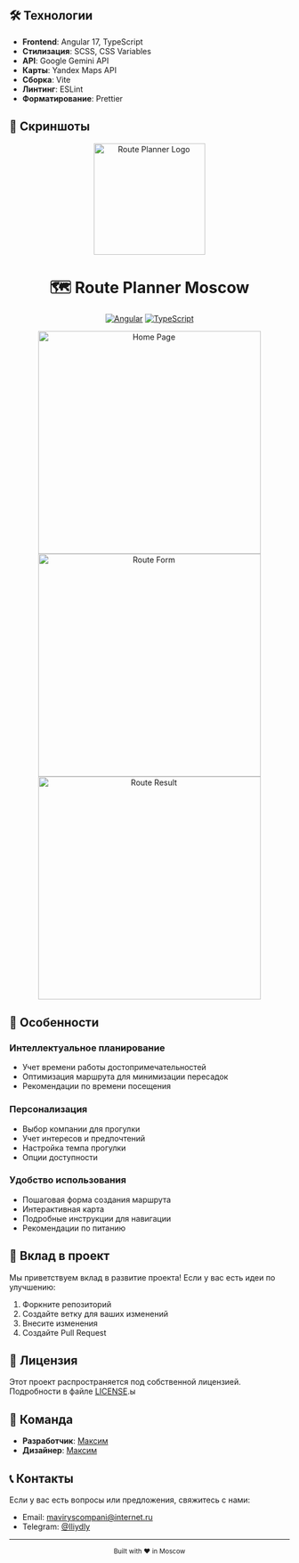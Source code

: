 ## 🛠️ Технологии

- **Frontend**: Angular 17, TypeScript
- **Стилизация**: SCSS, CSS Variables
- **API**: Google Gemini API
- **Карты**: Yandex Maps API
- **Сборка**: Vite
- **Линтинг**: ESLint
- **Форматирование**: Prettier

## 📱 Скриншоты

<div align="center">
  <img src="https://i.imgur.com/ваш_код_картинки.png" alt="Route Planner Logo" width="200"/>
  
  # 🗺️ Route Planner Moscow
  
  [![Angular](https://img.shields.io/badge/Angular-DD0031?style=for-the-badge&logo=angular&logoColor=white)](https://angular.io/)
  [![TypeScript](https://img.shields.io/badge/TypeScript-007ACC?style=for-the-badge&logo=typescript&logoColor=white)](https://www.typescriptlang.org/)
</div>

<div align="center">
  <img src="https://i.ibb.co/y7DwYnS/home-screenshot.png" alt="Home Page" width="400"/>
  <img src="https://i.ibb.co/JRMf8VsJ/form-screenshot.png"  alt="Route Form" width="400"/>
  <img src="https://i.ibb.co/6ctxzD40/result-screenshot.png"  alt="Route Result" width="400"/>
</div>

## 🌟 Особенности

### Интеллектуальное планирование
- Учет времени работы достопримечательностей
- Оптимизация маршрута для минимизации пересадок
- Рекомендации по времени посещения

### Персонализация
- Выбор компании для прогулки
- Учет интересов и предпочтений
- Настройка темпа прогулки
- Опции доступности

### Удобство использования
- Пошаговая форма создания маршрута
- Интерактивная карта
- Подробные инструкции для навигации
- Рекомендации по питанию

## 🤝 Вклад в проект

Мы приветствуем вклад в развитие проекта! Если у вас есть идеи по улучшению:

1. Форкните репозиторий
2. Создайте ветку для ваших изменений
3. Внесите изменения
4. Создайте Pull Request

## 📄 Лицензия

Этот проект распространяется под собственной лицензией. Подробности в файле [LICENSE](LICENSE.md).ы

## 👥 Команда

- **Разработчик**: [Максим](https://github.com/maxim007mv)
- **Дизайнер**: [Максим](https://github.com/maxim007mv)

## 📞 Контакты

Если у вас есть вопросы или предложения, свяжитесь с нами:

- Email: maviryscompani@internet.ru
- Telegram: [@Iliydly](https://t.me/Iliydly)


---

<div align="center">
  <sub>Built with ❤️ in Moscow</sub>
</div>
